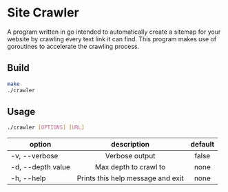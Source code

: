 # Site Crawler

A program written in go intended to automatically create a sitemap for your website by crawling every text link it can find.
This program makes use of goroutines to accelerate the crawling process.

## Build

```sh
make
./crawler
```

## Usage

```sh
./crawler [OPTIONS] [URL]
```

| option | description | default |
|----------|:-------------:|:-------------:|
| -v, --verbose  |  Verbose output | false |
| -d, --depth value  |  Max depth to crawl to | none |
| -h, --help | Prints this help message and exit | none |
